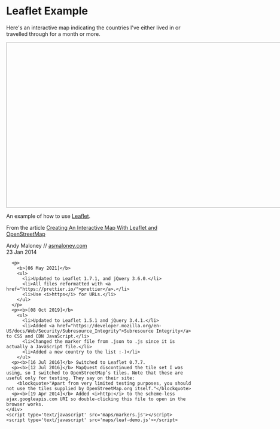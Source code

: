  <link
      rel="stylesheet"
      href="https://unpkg.com/leaflet@1.7.1/dist/leaflet.css"
      integrity="sha384-VzLXTJGPSyTLX6d96AxgkKvE/LRb7ECGyTxuwtpjHnVWVZs2gp5RDjeM/tgBnVdM"
      crossorigin="anonymous"
    />

<script src="https://unpkg.com/jquery@3.6.0/dist/jquery.min.js" integrity="sha384-vtXRMe3mGCbOeY7l30aIg8H9p3GdeSe4IFlP6G8JMa7o7lXvnz3GFKzPxzJdPfGK" crossorigin="anonymous"></script>
<script src="https://unpkg.com/leaflet@1.7.1/dist/leaflet.js" integrity="sha384-RFZC58YeKApoNsIbBxf4z6JJXmh+geBSgkCQXFyh+4tiFSJmJBt+2FbjxW7Ar16M" crossorigin="anonymous"></script>
 <h1>Leaflet Example</h1>

   <p>Here's an interactive map indicating the countries I've either lived in or travelled through for a month or more.

   <div id="map" style="width: 800px; height: 440px; border: 1px solid #AAA;"></div>

   <div>
      <p>An example of how to use <a href="https://leafletjs.com/" target="_blank">Leaflet</a>.
      <p>From the article <a href="https://asmaloney.com/2014/01/code/creating-an-interactive-map-with-leaflet-and-openstreetmap" target="_blank">Creating An Interactive Map With Leaflet and OpenStreetMap</a>
      <p>Andy Maloney // <a href="https://asmaloney.com" target="_blank">asmaloney.com</a>
      <br/>23 Jan 2014

      <p>
        <b>[06 May 2021]</b>        
        <ul>
          <li>Updated to Leaflet 1.7.1, and jQuery 3.6.0.</li>
          <li>All files reformatted with <a href="https://prettier.io/">prettier</a>.</li>
          <li>Use <i>https</i> for URLs.</li>
        </ul>
      </p>
      <p><b>[08 Oct 2019]</b>
        <ul>
          <li>Updated to Leaflet 1.5.1 and jQuery 3.4.1.</li>
          <li>Added <a href="https://developer.mozilla.org/en-US/docs/Web/Security/Subresource_Integrity">Subresource Integrity</a> to CSS and CDN JavaScript.</li>
          <li>Changed the marker file from .json to .js since it is actually a JavaScript file.</li>
          <li>Added a new country to the list :-)</li>
        </ul>
      <p><b>[16 Jul 2016]</b> Switched to Leaflet 0.7.7.
      <p><b>[12 Jul 2016]</b> MapQuest discontinued the tile set I was using, so I switched to OpenStreetMap’s tiles. Note that these are useful only for testing. They say on their site:
        <blockquote>"Apart from very limited testing purposes, you should not use the tiles supplied by OpenStreetMap.org itself."</blockquote>
      <p><b>[19 Apr 2014]</b> Added <i>http:</i> to the scheme-less ajax.googleapis.com URI so double-clicking this file to open in the browser works.
    </div>
    <script type='text/javascript' src='maps/markers.js'></script>
    <script type='text/javascript' src='maps/leaf-demo.js'></script>
